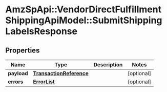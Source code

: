 # AmzSpApi::VendorDirectFulfillmentShippingApiModel::SubmitShippingLabelsResponse

## Properties
Name | Type | Description | Notes
------------ | ------------- | ------------- | -------------
**payload** | [**TransactionReference**](TransactionReference.md) |  | [optional] 
**errors** | [**ErrorList**](ErrorList.md) |  | [optional] 


